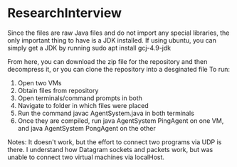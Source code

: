 # ResearchInterview
Since the files are raw Java files and do not import any special libraries, the only important thing to have is a JDK installed. 
If using ubuntu, you can simply get a JDK by running sudo apt install gcj-4.9-jdk

From here, you can download the zip file for the repository and then decompress it, or you can clone the repository into a desginated file
To run:
1. Open two VMs
2. Obtain files from repository
3. Open terminals/command prompts in both
4. Navigate to folder in which files were placed
5. Run the command javac AgentSystem.java in both terminals
6. Once they are compiled, run java AgentSystem PingAgent on one VM, and java AgentSystem PongAgent on the other

Notes: 
It doesn't work, but the effort to connect two programs via UDP is there.
I understand how Datagram sockets and packets work, but was unable to connect two virtual machines via localHost.
